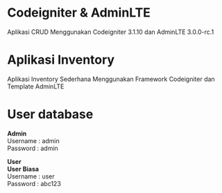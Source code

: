 # Codeigniter & AdminLTE

Aplikasi CRUD Menggunakan Codeigniter 3.1.10 dan AdminLTE 3.0.0-rc.1
# Aplikasi Inventory

Aplikasi Inventory Sederhana Menggunakan Framework Codeigniter dan Template AdminLTE

# User database
<strong>Admin</strong><br>
Username : admin<br>
Password : admin

<strong>User</strong><br>
<strong>User Biasa</strong><br>
Username : user<br>
Password : abc123

